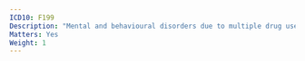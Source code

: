 ```yaml
---
ICD10: F199
Description: "Mental and behavioural disorders due to multiple drug use and use of other psychoactive substances: Unspecified mental and behavioural disorder"
Matters: Yes
Weight: 1
---
```

